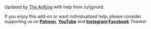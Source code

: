 Updated by [The AnKing](https://www.ankingmed.com) with help from /u/ijgnord. 

If you enjoy this add-on or want individualized help, please consider supporting us on **[Patreon](https://www.patreon.com/ankingmed)**, **[YouTube](https://www.youtube.com/theanking)** and **[Instagram](https://www.instagram.com/ankingmed)**/**[Facebook](https://www.facebook.com/ankingmed)** Thanks!